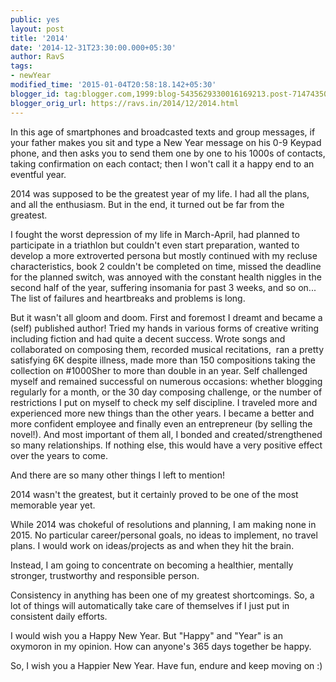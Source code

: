 ```yaml
---
public: yes
layout: post
title: '2014'
date: '2014-12-31T23:30:00.000+05:30'
author: RavS
tags:
- newYear
modified_time: '2015-01-04T20:58:18.142+05:30'
blogger_id: tag:blogger.com,1999:blog-5435629330016169213.post-7147435061273231171
blogger_orig_url: https://ravs.in/2014/12/2014.html
---
```


In this age of smartphones and broadcasted texts and group messages, if your father makes you sit and type a New Year message on his 0-9 Keypad phone, and then asks you to send them one by one to his 1000s of contacts, taking confirmation on each contact; then I won't call it a happy end to an eventful year. 

2014 was supposed to be the greatest year of my life. I had all the plans, and all the enthusiasm. But in the end, it turned out be far from the greatest. 

I fought the worst depression of my life in March-April, had planned to participate in a triathlon but couldn't even start preparation, wanted to develop a more extroverted persona but mostly continued with my recluse characteristics, book 2 couldn't be completed on time, missed the deadline for the planned switch, was annoyed with the constant health niggles in the second half of the year, suffering insomania for past 3 weeks, and so on... The list of failures and heartbreaks and problems is long. 

But it wasn't all gloom and doom. First and foremost I dreamt and became a (self) published author! Tried my hands in various forms of creative writing including fiction and had quite a decent success. Wrote songs and collaborated on composing them, recorded musical recitations,  ran a pretty satisfying 6K despite illness, made more than 150 compositions taking the collection on #1000Sher to more than double in an year. Self challenged myself and remained successful on numerous occasions: whether blogging regularly for a month, or the 30 day composing challenge, or the number of restrictions I put on myself to check my self discipline. I traveled more and experienced more new things than the other years. I became a better and more confident employee and finally even an entrepreneur (by selling the novel!). And most important of them all, I bonded and created/strengthened so many relationships. If nothing else, this would have a very positive effect over the years to come.

And there are so many other things I left to mention!

2014 wasn't the greatest, but it certainly proved to be one of the most memorable year yet.



While 2014 was chokeful of resolutions and planning, I am making none in 2015. No particular career/personal goals, no ideas to implement, no travel plans. I would work on ideas/projects as and when they hit the brain. 

Instead, I am going to concentrate on becoming a healthier, mentally stronger, trustworthy and responsible person. 

Consistency in anything has been one of my greatest shortcomings. So, a lot of things will automatically take care of themselves if I just put in consistent daily efforts. 

I would wish you a Happy New Year. But "Happy" and "Year" is an oxymoron in my opinion. How can anyone's 365 days together be happy. 

So, I wish you a Happier New Year. Have fun, endure and keep moving on :)
